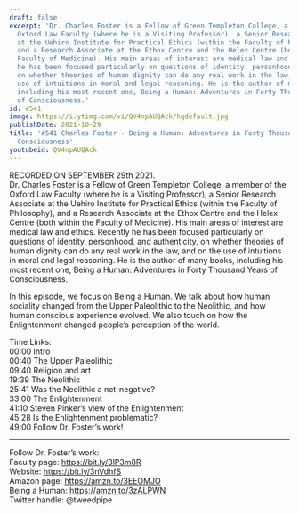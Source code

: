 ```yaml
---
draft: false
excerpt: 'Dr. Charles Foster is a Fellow of Green Templeton College, a member of the
  Oxford Law Faculty (where he is a Visiting Professor), a Senior Research Associate
  at the Uehiro Institute for Practical Ethics (within the Faculty of Philosophy),
  and a Research Associate at the Ethox Centre and the Helex Centre (both within the
  Faculty of Medicine). His main areas of interest are medical law and ethics. Recently
  he has been focused particularly on questions of identity, personhood, and authenticity,
  on whether theories of human dignity can do any real work in the law, and on the
  use of intuitions in moral and legal reasoning. He is the author of many books,
  including his most recent one, Being a Human: Adventures in Forty Thousand Years
  of Consciousness.'
id: e541
image: https://i.ytimg.com/vi/QV4npAUQAck/hqdefault.jpg
publishDate: 2021-10-29
title: '#541 Charles Foster - Being a Human: Adventures in Forty Thousand Years of
  Consciousness'
youtubeid: QV4npAUQAck
---
```

RECORDED ON SEPTEMBER 29th 2021.  
Dr. Charles Foster is a Fellow of Green Templeton College, a member of the Oxford Law Faculty (where he is a Visiting Professor), a Senior Research Associate at the Uehiro Institute for Practical Ethics (within the Faculty of Philosophy), and a Research Associate at the Ethox Centre and the Helex Centre (both within the Faculty of Medicine). His main areas of interest are medical law and ethics. Recently he has been focused particularly on questions of identity, personhood, and authenticity, on whether theories of human dignity can do any real work in the law, and on the use of intuitions in moral and legal reasoning. He is the author of many books, including his most recent one, Being a Human: Adventures in Forty Thousand Years of Consciousness.

In this episode, we focus on Being a Human. We talk about how human sociality changed from the Upper Paleolithic to the Neolithic, and how human conscious experience evolved. We also touch on how the Enlightenment changed people’s perception of the world.

Time Links:  
00:00 Intro  
00:40  The Upper Paleolithic  
09:40  Religion and art  
19:39  The Neolithic  
25:41  Was the Neolithic a net-negative?  
33:00  The Enlightenment  
41:10  Steven Pinker’s view of the Enlightenment  
45:28  Is the Enlightenment problematic?  
49:00  Follow Dr. Foster’s work!

---

Follow Dr. Foster’s work:  
Faculty page: https://bit.ly/3lP3m8R  
Website: https://bit.ly/3nVdhfS  
Amazon page: https://amzn.to/3EEOMJO  
Being a Human: https://amzn.to/3zALPWN  
Twitter handle: @tweedpipe
